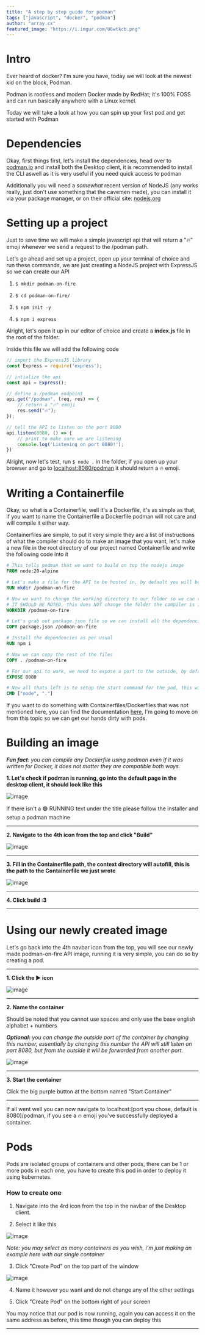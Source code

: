 ```yaml
---
title: "A step by step guide for podman"
tags: ["javascript", "docker", "podman"] 
author: "array.cx"
featured_image: "https://i.imgur.com/U6wtkcb.png"
---
```


# Intro

Ever heard of docker? I'm sure you have, today we will look at the newest kid on the block, Podman.

Podman is rootless and modern Docker made by RedHat; it's 100% FOSS and can run basically anywhere with a Linux kernel.

Today we will take a look at how you can spin up your first pod and get started with Podman

# Dependencies

Okay, first things first, let's install the dependencies, head over to [podman.io](https://podman.io) and install both the Desktop client, it is recommended to install the CLI aswell as it is very useful if you need quick access to podman

Additionally you will need a *somewhat* recent version of NodeJS (any works really, just don't use something that the cavemen made), you can install it via your package manager, or on their official site: [nodejs.org](https://nodejs.org/)

# Setting up a project

Just to save time we will make a simple javascript api that will return a "🔥" emoji whenever we send a request to the /podman path.

Let's go ahead and set up a project, open up your terminal of choice and run these commands, we are just creating a NodeJS project with ExpressJS so we can create our API

1. `$ mkdir podman-on-fire`

2. `$ cd podman-on-fire/`

3. `$ npm init -y`

4. `$ npm i express`

Alright, let's open it up in our editor of choice and create a **index.js** file in the root of the folder.

Inside this file we will add the following code

``` javascript
// import the ExpressJS library
const Express = require('express');

// intialize the api
const api = Express();

// define a /podman endpoint
api.get("/podman", (req, res) => {
    // return a "🔥" emoji
    res.send("🔥");
});

// tell the API to listen on the port 8080
api.listen(8080, () => {
    // print to make sure we are listening
    console.log('Listening on port 8080!');
})
```

Alright, now let's test, run `$ node .` in the folder, if you open up your browser and go to [localhost:8080/podman](http://localhost:8080/podman) it should return a 🔥 emoji.

# Writing a Containerfile

Okay, so what is a Containerfile, well it's a Dockerfile, it's as simple as that, if you want to name the Containerfile a Dockerfile podman will not care and will compile it either way.

Containerfiles are simple, to put it very simple they are a list of instructions of what the compiler should do to make an image that you want, let's make a new file in the root directory of our project named Containerfile and write the following code into it

``` Dockerfile
# This tells podman that we want to build on top the nodejs image
FROM node:20-alpine

# Let's make a file for the API to be hosted in, by default you will be put into the / directory of the pod filesystem
RUN mkdir /podman-on-fire

# Now we want to change the working directory to our folder so we can run the api from it
# IT SHOULD BE NOTED, this does NOT change the folder the compiler is in, this folder will only be used as the working directory once the pod is ran
WORKDIR /podman-on-fire

# Let's grab out package.json file so we can install all the dependencies our project may have
COPY package.json /podman-on-fire

# Install the dependencies as per usual
RUN npm i

# Now we can copy the rest of the files
COPY . /podman-on-fire 

# For our api to work, we need to expose a port to the outside, by default you cannot connect to the pod from the outside
EXPOSE 8080

# Now all thats left is to setup the start command for the pod, this will not be ran by the compiler
CMD ["node", "."]
```

If you want to do something with Containerfiles/Dockerfiles that was not mentioned here, you can find the documentation [here](https://docs.docker.com/reference/dockerfile/), I'm going to move on from this topic so we can get our hands dirty with pods.



# Building an image

***Fun fact**: you can compile any Dockerfile using podman even if it was written for Docker, it does not matter they are compatible both ways.*

**1. Let's check if podman is running, go into the default page in the desktop client, it should look like this**

![image](https://i.imgur.com/bKKAfXI.png)

If there isn't a 🟢 RUNNING text under the title please follow the installer and setup a podman machine

---

**2. Navigate to the 4th icon from the top and click "Build"**

![image](https://i.imgur.com/LBHyrIu.png)

---

**3. Fill in the Containerfile path, the context directory will autofill, this is the path to the Containerfile we just wrote**

![image](https://i.imgur.com/UeH9fU8.png)

---
**4. Click build :3**

---

# Using our newly created image

Let's go back into the 4th navbar icon from the top, you will see our newly made podman-on-fire API image, running it is very simple, you can do so by creating a pod.

---

**1. Click the ▶️ icon**

![image](https://i.imgur.com/p2Wn9ZT.png)

---

**2. Name the container**

Should be noted that you cannot use spaces and only use the base english alphabet + numbers

***Optional:** you can change the outside port of the container by changing this number, essentially by changing this number the API will still listen on port 8080, but from the outside it will be forwarded from another port.*

![image](https://i.imgur.com/DIgOyzr.png)

---

**3. Start the container**

Click the big purple button at the bottom named "Start Container"

---

If all went well you can now navigate to localhost:[port you chose, default is 8080]/podman, if you see a 🔥 emoji you've successfully deployed a container.

# Pods

Pods are isolated groups of containers and other pods, there can be 1 or more pods in each one, you have to create this pod in order to deploy it using kubernetes.

### How to create one


1. Navigate into the 4rd icon from the top in the navbar of the Desktop client.

2. Select it like this

![image](https://i.imgur.com/zpL1x2g.png)

*Note: you may select as many containers as you wish, i'm just making an example here with our single container*

3. Click "Create Pod" on the top part of the window

![image](https://i.imgur.com/0z1tDza.png)

4. Name it however you want and do not change any of the other settings

5. Click "Create Pod" on the bottom right of your screen

You may notice that our pod is now running, again you can access it on the same address as before, this time though you can deploy this

---